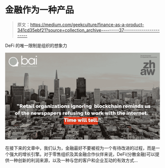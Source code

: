 # 金融作为一种产品

> 原文：<https://medium.com/geekculture/finance-as-a-product-341cd35ebf21?source=collection_archive---------37----------------------->

DeFi 的唯一限制是组织的想象力

![](img/a825b2180dba21ca32362f0f7ec6c71d.png)

在接下来的文章中，我们认为，金融最好不要被视为一个有待改进的过程，而是一个强大的增长引擎。对于零售组织及其金融合作伙伴来说，DeFi(分散金融)可以提供一种创新的利润来源，以及一种与您的客户和企业互动的有效方式…